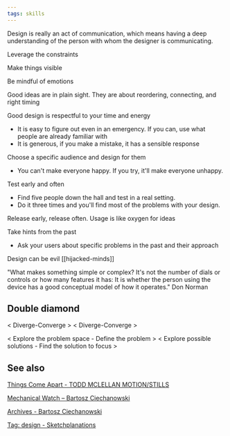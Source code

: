 ```yaml
---
tags: skills
---
```



Design is really an act of communication, which means having a deep understanding of the person with whom the designer is communicating.

Leverage the constraints 

Make things visible

Be mindful of emotions

Good ideas are in plain sight. They are about reordering, connecting, and right timing

Good design is respectful to your time and energy 
- It is easy to figure out even in an emergency. If you can, use what people are already familiar with
- It is generous, if you make a mistake, it has a sensible response 

Choose a specific audience and design for them 
- You can't make everyone happy. If you try, it'll make everyone unhappy. 

Test early and often
- Find five people down the hall and test in a real setting. 
- Do it three times and you'll find most of the problems with your design. 

Release early, release often. Usage is like oxygen for ideas 

Take hints from the past
- Ask your users about specific problems in the past and their approach

Design can be evil [[hijacked-minds]]

"What makes something simple or complex? It's not the number of dials or controls or how many features it has: It is whether the person using the device has a good conceptual model of how it operates." Don Norman 


## Double diamond 

< Diverge-Converge > < Diverge-Converge >

< Explore the problem space - Define the problem > < Explore possible solutions - Find the solution to focus  > 

## See also

[Things Come Apart - TODD MCLELLAN MOTION/STILLS](https://www.toddmclellan.com/thingscomeapart)

[Mechanical Watch – Bartosz Ciechanowski](https://ciechanow.ski/mechanical-watch/)

[Archives - Bartosz Ciechanowski](https://ciechanow.ski/archives/)

[Tag: design - Sketchplanations](https://sketchplanations.com/tags/design)


